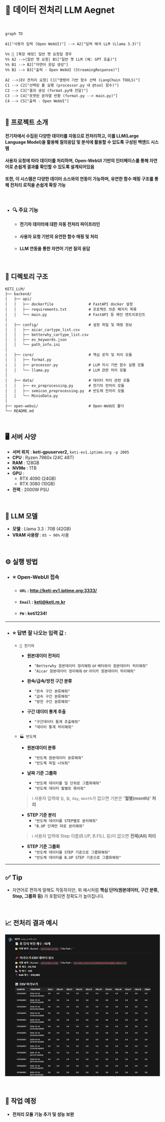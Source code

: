 # 📘 데이터 전처리 LLM Aegnet

<br>

```mermaid
graph TD

A1["사용자 입력 (Open WebUI)"] --> A2["입력 해석 LLM (Llama 3.3)"]

%% 🚧 [확장 예정] 일반 챗 요청일 경우
%% A2 -->|일반 챗 요청| B1["일반 챗 LLM (예: GPT 호출)"]
%% B1 --> B2["자연어 응답 생성"]
%% B2 --> B3["출력 - Open WebUI (StreamingResponse)"]

A2 -->|EV 전처리 요청| C1["명령어 기반 함수 선택 (LangChain TOOLS)"]
C1 --> C2["선택된 툴 실행 (processor.py 내 @tool 함수)"]
C2 --> C3["결과 생성 (format.py에 전달)"]
C3 --> C4["포맷된 문자열 반환 (format.py --> main.py)"]
C4 --> C5["출력 - Open WebUI"]


```

## 🧾 프로젝트 소개
#### 전기차에서 수집된 다양한 데이터를 자동으로 전처리하고, 이를 LLM(Large Language Model)을 활용해 질의응답 및 분석에 활용할 수 있도록 구성된 백엔드 시스템 
#### 사용자 요청에 따라 데이터를 처리하며, Open-WebUI 기반의 인터페이스를 통해 자연어로 손쉽게 결과를 확인할 수 있도록 설계되어있음 
#### 또한, 이 시스템은 다양한 데이터 소스와의 연동이 가능하며, 유연한 함수 매핑 구조를 통해 전처리 로직을 손쉽게 확장 가능

<br>

- ### 🔍 주요 기능

    - #### 전기차 데이터에 대한 자동 전처리 파이프라인

    - #### 사용자 요청 기반의 유연한 함수 매핑 및 처리

    - #### LLM 연동을 통한 자연어 기반 질의 응답

<br>

## 📂 디렉토리 구조 
```
KETI_LLM/
├── backend/                         
│   ├── api/    
│   │   ├── dockerfile                # FastAPI docker 설정
│   │   ├── requirements.txt          # 프로젝트 의존 패키지 목록                      
│   │   └── main.py                   # FastAPI 등 메인 엔트리포인트
│
│   ├── config/                       # 설정 파일 및 매핑 정보
│   │   ├── aicar_cartype_list.csv   
│   │   ├── betterwhy_cartype_list.csv   
│   │   ├── ev_keywords.json             
│   │   └── path_info.ini                
│
│   ├── core/                         # 핵심 로직 및 처리 모듈
│   │   ├── format.py                 
│   │   ├── processor.py              # LLM 지시 기반 함수 실행 모듈
│   │   └── llama.py                  # LLM 관련 처리 모듈
│
│   ├── data/                         # 데이터 처리 관련 모듈
│   │   ├── ev_preprocessing.py       # 전기차 전처리 모듈
│   │   ├── semicon_preprocessing.py  # 반도체 전처리 모듈 
│   │   └── MinioData.py        
│
├── open-webui/                       # Open-WebUI 폴더
└── README.md                         
```

<br>


## 🖥️ 서버 사양 
- **서버 위치** : **keti-gpuserver2,** `keti-ev1.iptime.org -p 2005`
- **CPU** : Ryzen 7960x (24C 48T)
- **RAM** : 128GB
- **NVMe** : 1TB
- **GPU** :
  - RTX 4090 (24GB)
  - RTX 3080 (10GB)
- **전력** : 2000W PSU

<br>

## 🧠 LLM 모델 
 - **모델** : Llama 3.3 : 70B (42GB) 
 - **VRAM 사용량** : `85 ~ 90%` 사용

<br>

## ⚙️ 실행 방법
- ### ⭐ Open-WebUI 접속
    - #### `URL` : http://keti-ev1.iptime.org:3333/
    - #### `Email` : keti@keti.re.kr
    - #### `PW` : keti1234!

---

- ### ⭐ 답변 잘 나오는 입력 값 :
  - `🚗 전기차`
    - **원본데이터 전처리**
        - `"Betterwhy 원본데이터 정리해줘` or `배터와이 원본데이터 처리해줘"`
        - `"Aicar 원본데이터 정리해줘` or `아이카 원본데이터 처리해줘"`
    - **완속/급속/방전 구간 분류**
        - `"완속 구간 분류해줘"`
        - `"급속 구간 분류해줘"`
        - `"방전 구간 분류해줘"`

    - **구간 데이터 통계 추출**
        - `"구간데이터 통계 추출해줘"`
        - `"데이터 통계 처리해줘"`


  - `🏭 반도체`
    - **원본데이터 분류**
        - `"반도체 원본데이터 분류해줘"`
        - `"반도체 파일 나눠줘"`

    - **날짜 기준 그룹화**
        - `"반도체 데이터를 일 단위로 그룹화해줘"`
        - `"반도체 데이터 월별로 묶어줘"`

    > ℹ️ 사용자 입력에 `일`, `월`, `day`, `month`가 없으면 기본은 **'월별(month)' 처리**

    - **STEP 기준 분리**
        - `"반도체 데이터를 STEP별로 분리해줘"`
        - `"B.UP 단계만 따로 분리해줘"`

    > ℹ️ 사용자 입력에 Step 이름(B.UP, B.FILL 등)이 없으면 **전체(All) 처리**

    - **STEP 기준 그룹화**
        - `"반도체 데이터를 STEP 기준으로 그룹화해줘"`
        - `"반도체 데이터를 B.UP STEP 기준으로 그룹화해줘"`

---

## ✅ Tip

- 자연어로 편하게 말해도 작동하지만, 위 예시처럼 **핵심 단어(원본데이터, 구간 분류, Step, 그룹화 등)** 가 포함되면 정확도가 높아집니다.
    
    
<br>

## 📈 전처리 결과 예시

![image](https://github.com/WO2IN/ev_assets/blob/main/preprocessing_result.png)


<br>

## 📝 작업 예정
- #### 전처리 모듈 기능 추가 및 성능 보완
